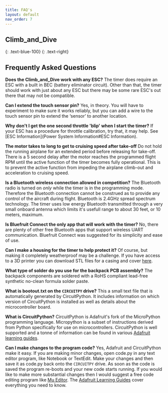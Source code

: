 ```yaml
---
title: FAQ's
layout: default
nav_order: 7
---
```


## **Climb_and_Dive** ##
{: .text-blue-100}
{: .text-right}

## Frequently Asked Questions ##

**Does the Climb_and_Dive work with any ESC?**  The timer does require an ESC with a built in BEC (battery eliminator circuit).  Other than that, the timer should work with just about any ESC but there may be some rare ESC's out there that may not be compatible.

**Can I extend the touch sensor pin?**  Yes, in theory.  You will have to experiment to make sure it works reliably, but you can add a wire to the touch sensor pin to extend the ‘sensor’ to another location.

**Why don't I get the  one second throttle 'blip' when I start the timer?**  If your ESC has a procedure for throttle calibration, try that, it may help.  See [ESC Information](Power System Information#ESC Information).

**The motor takes to long to get to cruising speed after take-off**  Do not hold the running airplane for an extended period before releasing for take-off.  There is a 5 second delay after the motor reaches the programmed flight RPM until the active function of the timer becomes fully operational.  This is to prevent the active function from impeding the airplane climb-out and acceleration to cruising speed.

**Is a Bluetooth wireless connection allowed in competition?**  The Bluetooth radio is turned on *only* while the timer is in the programming mode.  Therefore the Bluetooth connection cannot be construed as to provide any control of the aircraft during flight.  Bluetooth is 2.4GHz spread spectrum technology.  The timer uses low energy Bluetooth transmitted through a very small onboard antenna which limits it's usefull range to about 30 feet, or 10 meters, maximum.

**Is Bluefruit Connect the only app that will work with the timer?**  No, there are plenty of other free Bluetooth apps that support wireless UART communication.  Bluefruit Connect was suggested for its simplicity and ease of use.

**Can I make a housing for the timer to help protect it?**  Of course, but making it completely weatherproof may be a challenge.  If you have access to a 3D printer you can download STL files for a casing and cover [here][4].

**What type of solder do you use for the backpack PCB assembly?**  The backpack components are soldered with a RoHS compliant lead-free synthetic no-clean formula solder paste.

**What is bootout.txt on the `CIRCUITPY` drive?**  This a small text file that is automatically generated by CircuitPython.  It includes information on which version of CircuitPython is installed as well as details about the microcontroller board.

**What is CircuitPython?**  CircuitPython is Adafruit's fork of the MicroPython programming language.  Micropython is a subset of instructions derived from Python specifically for use on microcontrollers.  CircuitPython is well supported and a tonne of information can be found in various [Adafruit learning guides][2].

**Can I make changes to the program code?**  Yes, Adafruit and CircuitPython make it easy.  If you are making minor changes, open code.py in any text editor program, like Notebook or TextEdit.  Make your changes and then save it as code.py back onto the `CIRCUITPY` drive.  As soon as the code is saved the program re-boots and your new code starts running.  If you would like to make more substantial changes then I would suggest a free code editing program like [Mu Editor][1].  The [Adafruit Learning Guides][3] cover everything you need to know.


[1]: https://codewith.mu/en/about
[2]: https://learn.adafruit.com/welcome-to-circuitpython
[3]: https://learn.adafruit.com/welcome-to-circuitpython/creating-and-editing-code
[4]: https://github.com/CircuitFlyer/Climb_and_Dive/tree/main/Design%20Files/Casing
